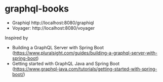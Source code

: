 # graphql-books

* Graphiql http://localhost:8080/graphiql
* Voyager: http://localhost:8080/voyager


Inspired by 

* Building a GraphQL Server with Spring Boot (https://www.pluralsight.com/guides/building-a-graphql-server-with-spring-boot)
* Getting started with GraphQL Java and Spring Boot (https://www.graphql-java.com/tutorials/getting-started-with-spring-boot/)

